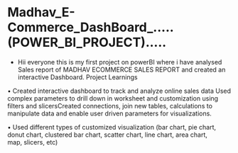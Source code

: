 # Madhav_E-Commerce_DashBoard_.....(POWER_BI_PROJECT).....

* Hii everyone this is my first project on powerBI where i have analysed Sales report of MADHAV ECOMMERCE SALES REPORT and created an interactive Dashboard.
  Project Learnings

• Created interactive dashboard to track and analyze online sales data Used complex parameters to
drill down in worksheet and customization using filters and slicersCreated connections, join new
tables, calculations to manipulate data and enable user driven parameters for visualizations.

• Used different types of customized visualization (bar chart, pie chart, donut chart, clustered bar chart, scatter chart, line chart, area chart, map, slicers, etc)
